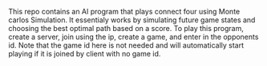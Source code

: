 This repo contains an AI program that plays connect four using Monte carlos Simulation.
It essentialy works by simulating future game states and choosing the best optimal path based on a score.
To play this program, create a server, join using the ip, create a game, and enter in the opponents id.
Note that the game id here is not needed and will automatically start playing if it is joined by client with
no game id.
